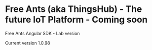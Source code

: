 # Free Ants (aka ThingsHub) - The future IoT Platform - Coming soon

Free Ants Angular SDK - Lab version

Current version 1.0.98